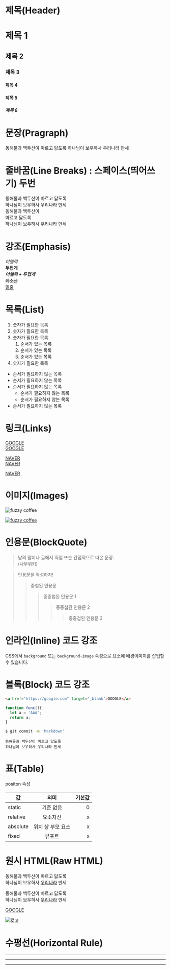 # 제목(Header)

# 제목 1
## 제목 2
### 제목 3
#### 제목 4
#### 제목 5
##### 제목 6

# 문장(Pragraph)

동해물과 백두산이 마르고 닳도록
하나님이 보우하사 우리나라 만세

# 줄바꿈(Line Breaks) : 스페이스(띄어쓰기) 두번

동해물과 백두산이 마르고 닳도록  
하나님이 보우하사 우리나라 만세  
동해물과 백두산이   
마르고 닳도록<br/>
하나님이 보우하사 우리나라 만세

# 강조(Emphasis)

_이텔릭_  
**두껍게**  
**_이텔릭 + 두껍게_**  
~~취소선~~  
<u>밑줄</u>  

# 목록(List)

1. 숫자가 필요한 목록
1. 숫자가 필요한 목록
1. 숫자가 필요한 목록  
      1. 순서가 있는 목록
      1. 순서가 있는 목록
      1. 순서가 있는 목록
1. 숫자가 필요한 목록

- 순서가 필요하지 않는 목록
- 순서가 필요하지 않는 목록
- 순서가 필요하지 않는 목록
    - 순서가 필요하지 않는 목록
    - 순서가 필요하지 않는 목록
- 순서가 필요하지 않는 목록

# 링크(Links)

<a href="https://google.com">GOOGLE</a>  
[GOOGLE](https://google.com)

<a href="https://naver.com" title="Naver로 이동">NAVER</a>  
[NAVER](https://naver.com "Naver로 이동")  

<!-- 마크다운은 target속성을 제공하지 않으므로 HTML 태그 그대로 사용 -->
<a href="https://naver.com" title="Naver로 이동" target="_blank">NAVER</a>  

# 이미지(Images)

![fuzzy coffee](https://venerable-bienenstitch-6a7bd0.netlify.app/images/logo.png)

[![fuzzy coffee](https://venerable-bienenstitch-6a7bd0.netlify.app/images/logo.png)](https://venerable-bienenstitch-6a7bd0.netlify.app/)

# 인용문(BlockQuote)

> 남의 말이나 글에서 직접 또는 간접적으로 따온 문장.  
> (나무위키)

> 인용문을 작성하자!
>> 중첩된 인용문
>>> 중중첩된 인용문 1  
>>>> 중중첩된 인용문 2  
>>>>> 중중첩된 인용문 3  

# 인라인(Inline) 코드 강조

CSS에서 `background` 또는 `background-image` 속성으로 요소에 배경이미지를 삽입할 수 있습니다.

# 블록(Block) 코드 강조

```html
<a href="https://google.com" target="_blank">GOOGLE</a>
```
```javascript
function func(){
  let a = 'AAA';
  return a;
}
```
``` bash
$ git commit -m 'Markdown'
```
``` text
동해물과 백두산이 마르고 닳도록  
하나님이 보우하사 우리나라 만세
```

# 표(Table)

positon 속성  

값 | 의미 | 기본값
--|:--:|--:
static | 기준 없음 |  0
relative | 요소자신 | x
absolute | 위치 상 부모 요소 | x
fixed | 뷰포트 | x

# 원시 HTML(Raw HTML)

동해물과 백두산이 마르고 닳도록<br/>
하나님이 보우하사 <u>우리나라</u> 만세

동해물과 백두산이 마르고 닳도록<br/>
하나님이 보우하사 <span style="text-decoration:underline">우리나라</span> 만세

<a href="https://google.com" target="_blank">GOOGLE</a>

<img src="https://venerable-bienenstitch-6a7bd0.netlify.app/images/logo.png" alt="로고  ">

# 수평선(Horizontal Rule)
--- 

***

___

